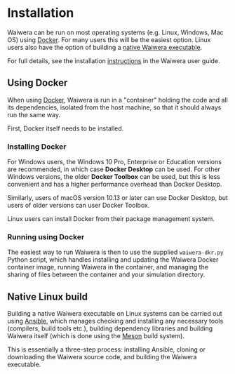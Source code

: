 # Installation

Waiwera can be run on most operating systems (e.g. Linux, Windows, Mac
OS) using [Docker](install.md#using-docker). For many users this will
be the easiest option. Linux users also have the option of building a
[native Waiwera executable](install.md#native-linux-build).

For full details, see the installation
[instructions](https://waiwera.readthedocs.io/en/latest/installation.html)
in the Waiwera user guide.

## Using Docker

When using [Docker](https://www.docker.com/), Waiwera is run in a
"container" holding the code and all its dependencies, isolated from
the host machine, so that it should always run the same way.

First, Docker itself needs to be installed.

### Installing Docker

For Windows users, the Windows 10 Pro, Enterprise or Education
versions are recommended, in which case **Docker Desktop** can be
used. For other Windows versions, the older **Docker Toolbox** can be
used, but this is less convenient and has a higher performance
overhead than Docker Desktop.

Similarly, users of macOS version 10.13 or later can use Docker
Desktop, but users of older versions can user Docker Toolbox.

Linux users can install Docker from their package management system.

### Running using Docker

The easiest way to run Waiwera is then to use the supplied
`waiwera-dkr.py` Python script, which handles installing and updating
the Waiwera Docker container image, running Waiwera in the container,
and managing the sharing of files between the container and your
simulation directory.

## Native Linux build

Building a native Waiwera executable on Linux systems can be carried
out using [Ansible](https://www.ansible.com/), which manages checking
and installing any necessary tools (compilers, build tools etc.),
building dependency libraries and building Waiwera itself (which is
done using the [Meson](https://mesonbuild.com/) build system).

This is essentially a three-step process: installing Ansible, cloning
or downloading the Waiwera source code, and building the Waiwera
executable.


